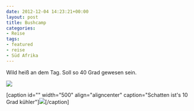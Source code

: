 ```yaml
---
date: 2012-12-04 14:23:21+00:00
layout: post
title: Bushcamp
categories:
- Reise
tags:
- featured
- reise
- Süd Afrika
---
```


Wild heiß an dem Tag. Soll so 40 Grad gewesen sein.





[![](http://clemi.ag3r.at/wp-content/uploads/2012/12/wpid-Photo-04.12.2012-1521.jpg)](http://clemi.ag3r.at/wp-content/uploads/2012/12/wpid-Photo-04.12.2012-1521.jpg)


<!-- more -->


[caption id="" width="500" align="aligncenter" caption="Schatten ist's 10 Grad kühler"][![](http://clemi.ag3r.at/wp-content/uploads/2012/12/wpid-Photo-04.12.2012-1546.jpg)](http://clemi.ag3r.at/wp-content/uploads/2012/12/wpid-Photo-04.12.2012-1546.jpg)[/caption]
